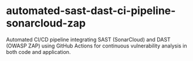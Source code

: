 # automated-sast-dast-ci-pipeline-sonarcloud-zap
Automated CI/CD pipeline integrating SAST (SonarCloud) and DAST (OWASP ZAP) using GitHub Actions for continuous vulnerability analysis in both code and application.
